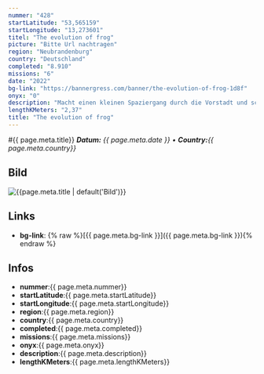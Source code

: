 ```yaml
---
nummer: "428"
startLatitude: "53,565159"
startLongitude: "13,273601"
titel: "The evolution of frog"
picture: "Bitte Url nachtragen"
region: "Neubrandenburg"
country: "Deutschland"
completed: "8.910"
missions: "6"
date: "2022"
bg-link: "https://bannergress.com/banner/the-evolution-of-frog-1d8f"
onyx: "0"
description: "Macht einen kleinen Spaziergang durch die Vorstadt und schaut Euch dabei die Entwicklung des Frosches genau an. Wenn ihr wollt, könnt Ihr vor dem Start und am Ende ein schönes Eis essen."
lengthKMeters: "2,37"
title: "The evolution of frog"
---
```


#{{ page.meta.title}}
_**Datum:** {{ page.meta.date }} • **Country:**{{ page.meta.country}}_

## Bild
![{{page.meta.title | default('Bild')}}]({{page.meta.picture}})

## Links
- **bg-link**: {% raw %}[{{ page.meta.bg-link }}]({{ page.meta.bg-link }}){% endraw %}

## Infos
- **nummer**:{{ page.meta.nummer}}
- **startLatitude**:{{ page.meta.startLatitude}}
- **startLongitude**:{{ page.meta.startLongitude}}
- **region**:{{ page.meta.region}}
- **country**:{{ page.meta.country}}
- **completed**:{{ page.meta.completed}}
- **missions**:{{ page.meta.missions}}
- **onyx**:{{ page.meta.onyx}}
- **description**:{{ page.meta.description}}
- **lengthKMeters**:{{ page.meta.lengthKMeters}}


